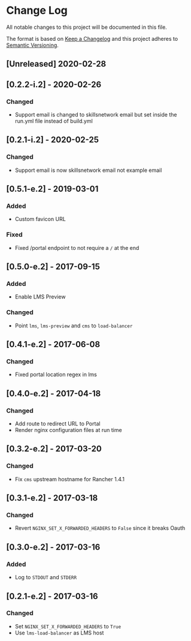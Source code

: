 # Change Log
All notable changes to this project will be documented in this file.

The format is based on [Keep a Changelog](http://keepachangelog.com/)
and this project adheres to [Semantic Versioning](http://semver.org/).

## [Unreleased] 2020-02-28

## [0.2.2-i.2] - 2020-02-26

### Changed

- Support email is changed to skillsnetwork email but set inside the run.yml file instead of build.yml

## [0.2.1-i.2] - 2020-02-25

### Changed

- Support email is now skillsnetwork email not example email

## [0.5.1-e.2] - 2019-03-01

### Added

- Custom favicon URL

### Fixed

- Fixed /portal endpoint to not require a `/` at the end

## [0.5.0-e.2] - 2017-09-15

### Added

- Enable LMS Preview

### Changed

- Point `lms`, `lms-preview` and `cms` to `load-balancer`

## [0.4.1-e.2] - 2017-06-08

### Changed

- Fixed portal location regex in lms

## [0.4.0-e.2] - 2017-04-18

### Changed

- Add route to redirect URL to Portal
- Render nginx configuration files at run time

## [0.3.2-e.2] - 2017-03-20
### Changed
- Fix `cms` upstream hostname for Rancher 1.4.1

## [0.3.1-e.2] - 2017-03-18

### Changed

- Revert `NGINX_SET_X_FORWARDED_HEADERS` to `False` since it breaks Oauth

## [0.3.0-e.2] - 2017-03-16

### Added

- Log to `STDOUT` and `STDERR`

## [0.2.1-e.2] - 2017-03-16

### Changed

- Set `NGINX_SET_X_FORWARDED_HEADERS` to `True`
- Use `lms-load-balancer` as LMS host
